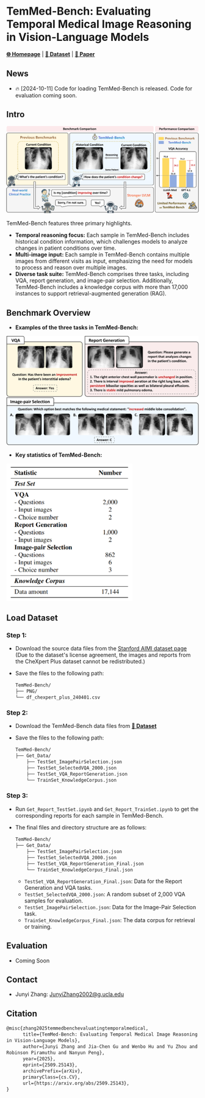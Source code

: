 
# TemMed-Bench: Evaluating Temporal Medical Image Reasoning in Vision-Language Models

[**🌐 Homepage**](https://temmedbench.github.io/) | [**🤗 Dataset**](https://huggingface.co/datasets/uclanlp/TemMed-Bench) | [**📖 Paper**](https://arxiv.org/abs/2509.25143)


## News


* 🔥 [2024-10-11] Code for loading TemMed-Bench is released. Code for evaluation coming soon.


## Intro

<img src="./misc/Teaser_Figure.png" width="750" />

TemMed-Bench features three primary highlights. 
- **Temporal reasoning focus:** Each sample in TemMed-Bench includes historical condition information, which challenges models to analyze changes in patient conditions over time.
- **Multi-image input:** Each sample in TemMed-Bench contains multiple images from different visits as input, emphasizing the need for models to process and reason over multiple images.
- **Diverse task suite:** TemMed-Bench comprises three tasks, including VQA, report generation, and image-pair selection. Additionally, TemMed-Bench includes a knowledge corpus with more than 17,000 instances to support retrieval-augmented generation (RAG).




## Benchmark Overview

- **Examples of the three tasks in TemMed-Bench:**

<img src="./misc/Task_Figure.png" width="700" />


- **Key statistics of TemMed-Bench:**

<img src="./misc/Data_Amount.png" width="330" />



<!-- 
## Results

<img src="./misc/Results.png" width="500" />

- We conducted extensive experiments on TemMed-Bench to evaluate six proprietary and six open-source LVLMs. The results show that most LVLMs lack the ability to analyze changes in patients’ conditions across temporal medical images. 

  - In the VQA task, GPT-4o-mini and Claude 3.5 Sonnet achieved accuracies of 79.15% and 69.90%, respectively, while most LVLMs scored below 60\%. For the more challenging tasks of report generation and image-pair selection, all LVLMs underperformed, with the highest average BLEU, ROUGE-L, and METEOR score at 20.67 for report generation and a top accuracy of 39.33% for image-pair selection in a three-option setting. These results reveal a fundamental gap in current LVLM training, i.e., lack of focus on temporal image reasoning.

- Given the limited performance of current LVLMs in tracking condition changes under the zero-shot setting, we adopt the Retrieval-Augmented Generation (RAG) framework for evaluation. In addition to augmenting the input with retrieved textual information, we further explore augmenting the input with both retrieved visual and textual modalities in the medical domain. 

  - Experimental results demonstrate that augmenting input with both visual and textual information substantially boosts performance for most models compared to text-only augmentation. Notably, HealthGPT exhibits an accuracy improvement of over 10% in the VQA task when augmented with multi-modal retrieved information. These results confirm that multi-modal retrieval augmentation provides more relevant medical information by retrieving images with similar conditions, highlighting its potential for input augmentation in the medical domain.
 -->

## Load Dataset

### Step 1:

- Download the source data files from the [Stanford AIMI dataset page](https://stanfordaimi.azurewebsites.net/datasets/5158c524-d3ab-4e02-96e9-6ee9efc110a1) (Due to the dataset's license agreement, the images and reports from the CheXpert Plus dataset cannot be redistributed.)

- Save the files to the following path:

  ```
  TemMed-Bench/
  ├── PNG/
  └── df_chexpert_plus_240401.csv
  ```

<!-- Due to the CheXpert Plus dataset’s license, we can only release the corresponding data index in our benchmark files. 
The source data files should be downloaded directly from the [Stanford AIMI dataset page](https://stanfordaimi.azurewebsites.net/datasets/5158c524-d3ab-4e02-96e9-6ee9efc110a1) -->


### Step 2:

- Download the TemMed-Bench data files from [**🤗 Dataset**](https://huggingface.co/datasets/uclanlp/TemMed-Bench)

- Save the files to the following path:

  ```
  TemMed-Bench/
  ├── Get_Data/
      ├── TestSet_ImagePairSelection.json
      ├── TestSet_SelectedVQA_2000.json
      ├── TestSet_VQA_ReportGeneration.json
      └── TrainSet_KnowledgeCorpus.json
  ```


### Step 3:


- Run ```Get_Report_TestSet.ipynb``` and ```Get_Report_TrainSet.ipynb``` to get the corresponding reports for each sample in TemMed-Bench.

- The final files and directory structure are as follows:
  
  ```
  TemMed-Bench/
  ├── Get_Data/
      ├── TestSet_ImagePairSelection.json
      ├── TestSet_SelectedVQA_2000.json
      ├── TestSet_VQA_ReportGeneration_Final.json
      └── TrainSet_KnowledgeCorpus_Final.json
  ```

  - ```TestSet_VQA_ReportGeneration_Final.json```: Data for the Report Generation and VQA tasks.
  - ```TestSet_SelectedVQA_2000.json```: A random subset of 2,000 VQA samples for evaluation.
  - ```TestSet_ImagePairSelection.json```: Data for the Image-Pair Selection task.
  - ```TrainSet_KnowledgeCorpus_Final.json```: The data corpus for retrieval or training.

## Evaluation 

- Coming Soon


## Contact

* Junyi Zhang: JunyiZhang2002@g.ucla.edu


## Citation

```
@misc{zhang2025temmedbenchevaluatingtemporalmedical,
      title={TemMed-Bench: Evaluating Temporal Medical Image Reasoning in Vision-Language Models}, 
      author={Junyi Zhang and Jia-Chen Gu and Wenbo Hu and Yu Zhou and Robinson Piramuthu and Nanyun Peng},
      year={2025},
      eprint={2509.25143},
      archivePrefix={arXiv},
      primaryClass={cs.CV},
      url={https://arxiv.org/abs/2509.25143}, 
}
```
